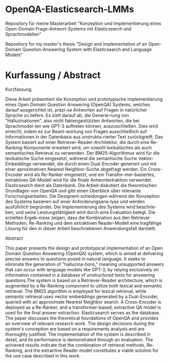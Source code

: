 # OpenQA-Elasticsearch-LMMs

Repository für meine Masterarbeit "Konzeption und Implementierung eines Open-Domain Frage-Antwort-Systems mit Elasticsearch und Sprachmodellen"

 Repository for my master's thesis "Design and Implementation of an Open-Domain Question-Answering System with Elasticsearch and Language Models"


 # Kurfassung / Abstract

Kurzfassung

Diese Arbeit präsentiert die Konzeption und prototypische Implementierung eines Open Domain Question Answering (OpenQA) Systems, welches darauf ausgerichtet ist, präzi-se Antworten auf Fragen in natürlicher Sprache zu liefern. Es zielt darauf ab, die Generie-rung von "Halluzinationen", also nicht faktengestützten Antworten, die bei Sprachmodel-len wie GPT-3 auftreten können, auszuschließen. Dies wird erreicht, indem es zur Beant-wortung von Fragen ausschließlich auf Informationen in der Datenbasis aus unstruktu-rierter Text zurückgreift. Das System basiert auf einer Retriever-Reader-Architektur, die durch eine Re-Ranking-Komponente erweitert wird, um sowohl lexikalisches als auch semantisches Retrieval zu verwenden. Der BM25-Algorithmus wird für die lexikalische Suche eingesetzt, während die semantische Suche Vektor-Embeddings verwendet, die durch einen Dual-Encoder generiert und mit einer aproximativen Nearest Neighbor-Suche abgefragt werden. Ein Cross-Encoder wird als Re-Ranker eingesetzt, und ein Transfor-mer-basiertes, extraktives QA-Modell wird für die finale Antwortextraktion verwendet. Elasticsearch dient als Datenbank. Die Arbeit diskutiert die theoretischen Grundlagen von OpenQA und gibt einen Überblick über relevante Forschungsarbeiten. Die Designent-scheidungen während der Konzeption des Systems basieren auf einer Anforderungsana-lyse und werden ausführlich begründet. Die Implementierung des Systems wird beschrie-ben, und seine Leistungsfähigkeit wird durch eine Evaluation belegt. Die erzielten Ergeb-nisse zeigen, dass die Kombination aus den Retrieval-Methoden, Re-Ranking und dem extraktiven Reader-Modell eine tragfähige Lösung für den in dieser Arbeit beschriebenen Anwendungsfall darstellt.

Abstract

This paper presents the design and prototypical implementation of an Open Domain Question Answering (OpenQA) system, which is aimed at delivering precise answers to questions posed in natural language. It seeks to eliminate the generation of "hallucina-tions," meaning unsupported answers that can occur with language models like GPT-3, by relying exclusively on information contained in a database of unstructured texts for answering questions.The system is based on a Retriever-Reader architecture, which is augmented by a Re-Ranking component to utilize both lexical and semantic retrieval. The BM25 algorithm is employed for lexical retrieval, while semantic retrieval uses vector embeddings generated by a Dual-Encoder, queried with an approximate Nearest Neighbor search. A Cross-Encoder is deployed as a Re-Ranker, and a transformer-based, extractive QA model is used for the final answer extraction. Elasticsearch serves as the database. The paper discusses the theoretical foundations of OpenQA and provides an overview of relevant research work. The design decisions during the system's conception are based on a requirements analysis and are thoroughly justified. The implementation of the system is described in detail, and its performance is demonstrated through an evaluation. The achieved results indicate that the combination of retrieval methods, Re-Ranking, and the extractive Reader model constitutes a viable solution for the use case described in this work.


 
